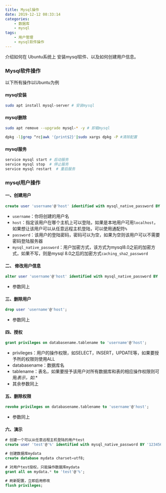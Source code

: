 ```yaml
---
title: Mysql操作
date: 2019-12-12 08:33:14
categories: 
    - 数据库
    - mysql
tags:
    - 用户管理
    - mysql软件操作
---
```

介绍如何在 Ubuntu系统上 安装mysql软件、以及如何创建用户信息。

### Mysql软件操作

以下所有操作以Ubuntu为例

#### mysql安装

```bash
sudo apt install mysql-server # 安装mysql
```

#### mysql删除

```bash
sudo apt remove --upgrade mysql-* -y # 卸载mysql

dpkg -l|grep ^rc|awk '{print$2}'|sudo xargs dpkg -P #清除配置
```

#### mysql服务

```bash
service mysql start # 启动服务
service mysql stop  # 停止服务
service mysql restart  # 重启服务
```

### mysql用户操作

#### 一、创建用户

```sql
create user 'username'@'host' identified with mysql_native_password BY 'password';
```

- `username`：你将创建的用户名
- `host`：指定该用户在哪个主机上可以登陆，如果是本地用户可用`localhost`，如果想让该用户可以从任意远程主机登陆，可以使用通配符`%`
- `password`：该用户的登陆密码，密码可以为空，如果为空则该用户可以不需要密码登陆服务器
- `mysql_native_password`：用户加密方式，该方式为mysql8.0之前的加密方式，如果不写，则是mysql 8.0之后的加密方式`caching_sha2_password`

#### 二、 修改用户信息

```sql
alter user 'username'@'host' identified with mysql_native_password BY 'password';
```

- 参数同上

#### 三、删除用户

```sql
drop user 'username'@'host';
```

- 参数同上

#### 四、授权

```sql
grant privileges on databasename.tablename to 'username'@'host';
```

- privileges：用户的操作权限，如SELECT，INSERT，UPDATE等，如果要授予所的权限则使用ALL
- databasename：数据库名
- tablename：表名，如果要授予该用户对所有数据库和表的相应操作权限则可用*表示，如*.*
- 其余参数同上

#### 五、删除权限

```sql
revoke privileges on databasename.tablename to 'username'@'host';
```

- 参数同上

#### 六、演示

```sql
# 创建一个可以从任意远程主机登陆的用户test
create user 'test'@'%' identified with mysql_native_password BY '123456';

# 创建数据库mydata
create database mydata charset=utf8;

# 对用户test授权，只能操作数据库mydata
grant all on mydata.* to 'test'@'%';

# 刷新配置，立即启用修改
flush privileges;
```
